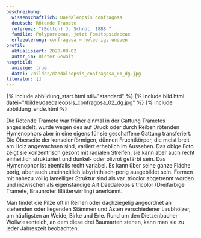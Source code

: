 ```yaml
---
beschreibung:
  wissenschaftlich: Daedaleopsis confragosa
  deutsch: Rötende Tramete
  referenz: "(Bolton) J. Schröt. 1888 "
  familie: Polyporaceae, jetzt Fomitopsidaceae
  erlaeuterung: confragosa = holperig, uneben
profil:
  aktualisiert: 2020-08-02
  autor_in: Dieter Gewalt
hauptbild:
  anzeige: true
  datei: /bilder/daedaleopsis_confragosa_01_dg.jpg
literatur: []
---
```

{% include abbildung_start.html stil="standard" %}
{% include bild.html datei="/bilder/daedaleopsis_confragosa_02_dg.jpg" %}
{% include abbildung_ende.html %}

Die Rötende Tramete war früher einmal in der Gattung Trametes angesiedelt, wurde wegen des auf Druck oder durch Reiben rötenden Hymenophors aber in eine eigens für sie geschaffene Gattung transferiert. Die Oberseite der konsolenförmigen, dünnen Fruchtkörper, die meist breit am Holz angewachsen sind, variiert erheblich im Aussehen. Das obige Foto zeigt sie konzentrisch gezont mit radialen Streifen, sie kann aber auch recht einheitlich strukturiert und dunkel- oder olivrot gefärbt sein. Das Hymenophor ist ebenfalls recht variabel. Es kann über seine ganze Fläche porig, aber auch uneinheitlich labyrinthisch-porig ausgebildet sein. Formen mit nahezu völlig lamelliger Struktur sind als var. tricolor abgetrennt worden und inzwischen als eigenständige Art Daedaleopsis tricolor (Dreifarbige Tramete, Braunroter Blätterwirrling) anerkannt.

Man findet die Pilze oft in Reihen oder dachziegelig angeordnet an stehenden oder liegenden Stämmen und Ästen verschiedener Laubhölzer, am häufigsten an Weide, Birke und Erle. Rund um den Dietzenbacher Wollwiesenteich, an dem diese drei Baumarten stehen, kann man sie zu jeder Jahreszeit beobachten.